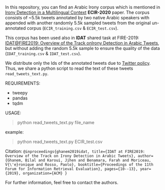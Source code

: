 In this repository, you can find an Arabic Irony corpus which is mentioned in [Irony Detection in a Multilingual Context](https://www.google.com) **ECIR-2020** paper.
The corpus consists of ~5.5k tweets annotated by two native Arabic speakers with appended with another randomly 5.5k sampled tweets from the original un-annotated corpus (`ECIR_training.csv` & `ECIR_test.csv`).

This corpus has been used also in **IDAT** shared task at FIRE-2019: [IDAT@FIRE2019: Overview of the Track onIrony Detection in Arabic Tweets](http://irlab.daiict.ac.in/~Parth/T4-1.pdf), but without adding the random 5.5k sample to ensure the quality of the data (`IDAT_training.csv` & `IDAT_test.csv`).


We distribute only the Ids of the annotated tweets due to [Twitter policy](https://developer.twitter.com/en/developer-terms/agreement-and-policy). Thus, we share a python script to read the text of these tweets `read_tweets_text.py`.

REQUIREMENTS:
- tweepy
- pandas 
- tqdm

USAGE:
> python read_tweets_text.py file_name

example:
> python read_tweets_text.py ECIR_test.csv

Citation:
`
@inproceedings{ghanem2019idat,
  title={IDAT at FIRE2019: Overview of the Track on Irony Detection in Arabic Tweets},
  author={Ghanem, Bilal and Karoui, Jihen and Benamara, Farah and Moriceau, V{\'e}ronique and Rosso, Paolo},
  booktitle={Proceedings of the 11th Forum for Information Retrieval Evaluation},
  pages={10--13},
  year={2019},
  organization={ACM}
}
`

For further information, feel free to contact the authors.
